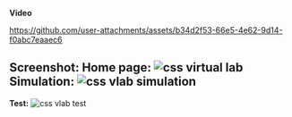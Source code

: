 **Video**


https://github.com/user-attachments/assets/b34d2f53-66e5-4e62-9d14-f0abc7eaaec6

**Screenshot:**
**Home page:**
![css virtual lab](https://github.com/user-attachments/assets/4ae8bac1-6de7-4113-aea7-a97efc20698e)
**Simulation:**
![css vlab simulation](https://github.com/user-attachments/assets/3491f466-dc54-4839-a3f3-aaf02f5b22c8)
-------------------------------------------------------------
**Test:**
![css vlab test](https://github.com/user-attachments/assets/e7dc66d8-ac68-4307-802c-04ab3b6f77da)
